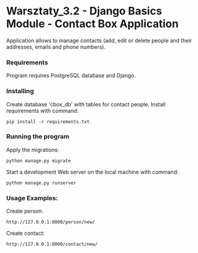 # Warsztaty_3.2 - Django Basics Module - Contact Box Application
Application allows to manage contacts (add, edit or delete people and their addresses, emails and phone numbers).

### Requirements
Program requires PostgreSQL database and Django.

### Installing
Create database 'cbox_db' with tables for contact people. Install requirements  with command:
```
pip install -r requirements.txt
```
### Running the program
Apply the migrations:
```
python manage.py migrate
```
Start a development Web server on the local machine with command:
```
python manage.py runserver
```

### Usage Examples:
Create person:
```
http://127.0.0.1:8000/person/new/
```
Create contact:
```
http://127.0.0.1:8000/contact/new/
```

